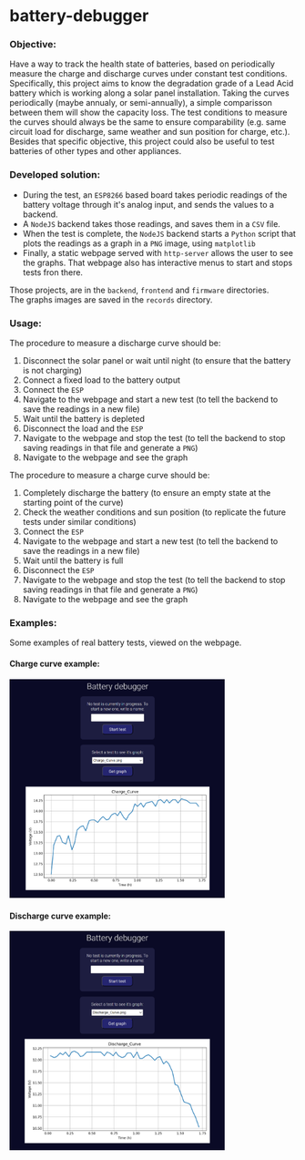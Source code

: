 # battery-debugger

### Objective:
Have a way to track the health state of batteries, based on periodically measure the charge and discharge curves under constant test conditions. Specifically, this project aims to know the degradation grade of a Lead Acid battery which is working along a solar panel installation. Taking the curves periodically (maybe annualy, or semi-annually), a simple comparisson between them will show the capacity loss. The test conditions to measure the curves should always be the same to ensure comparability (e.g. same circuit load for discharge, same weather and sun position for charge, etc.). Besides that specific objective, this project could also be useful to test batteries of other types and other appliances.

### Developed solution:
- During the test, an `ESP8266` based board takes periodic readings of the battery voltage through it's analog input, and sends the values to a backend.
- A `NodeJS` backend takes those readings, and saves them in a `CSV` file.
- When the test is complete, the `NodeJS` backend starts a `Python` script that plots the readings as a graph in a `PNG` image, using `matplotlib`
- Finally, a static webpage served with `http-server` allows the user to see the graphs. That webpage also has interactive menus to start and stops tests fron there.

Those projects, are in the `backend`, `frontend` and `firmware` directories.  
The graphs images are saved in the `records` directory.

### Usage:
The procedure to measure a discharge curve should be:
1. Disconnect the solar panel or wait until night (to ensure that the battery is not charging)
2. Connect a fixed load to the battery output
3. Connect the `ESP`
4. Navigate to the webpage and start a new test (to tell the backend to save the readings in a new file)
5. Wait until the battery is depleted
6. Disconnect the load and the `ESP`
7. Navigate to the webpage and stop the test (to tell the backend to stop saving readings in that file and generate a `PNG`)
8. Navigate to the webpage and see the graph

The procedure to measure a charge curve should be:
1. Completely discharge the battery (to ensure an empty state at the starting point of the curve)
2. Check the weather conditions and sun position (to replicate the future tests under similar conditions)
4. Connect the `ESP`
4. Navigate to the webpage and start a new test (to tell the backend to save the readings in a new file)
6. Wait until the battery is full
7. Disconnect the `ESP`
8. Navigate to the webpage and stop the test (to tell the backend to stop saving readings in that file and generate a `PNG`)
9. Navigate to the webpage and see the graph

### Examples:
Some examples of real battery tests, viewed on the webpage.  

#### Charge curve example:  

<img src="charge_demo.png" height="75%" width="75%">  

#### Discharge curve example:  

<img src="discharge_demo.png" height="75%" width="75%">



